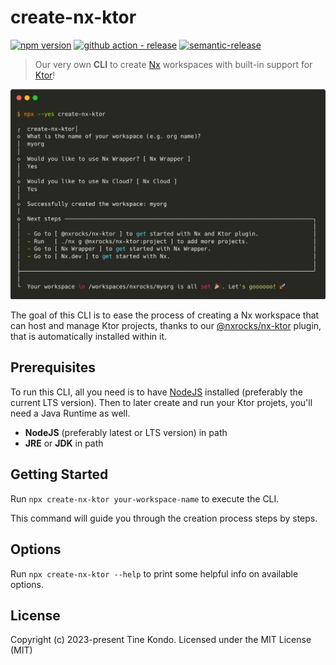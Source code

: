 # create-nx-ktor 

[![npm version](https://img.shields.io/npm/vcreate-nx-ktor?style=flat-square)](https://www.npmjs.com/packagecreate-nx-ktor)
[![github action - release](https://img.shields.io/github/actions/workflow/status/tinesoft/nxrocks/release.yml?label=release&style=flat-square)](https://github.com/tinesoft/nxrocks/actions?query=workflow%3ARelease)
[![semantic-release](https://img.shields.io/badge/%20%20%F0%9F%93%A6%F0%9F%9A%80-semantic--release-e10079.svg?style=flat-square)](https://github.com/semantic-release/semantic-release)

> Our very own **CLI** to create [Nx](https://nx.dev) workspaces with built-in support for [Ktor](https://ktor.io)!

<p align="center"><img src="https://raw.githubusercontent.com/tinesoft/nxrocks/master/images/create-nx-ktor.png" width="680"></p>

The goal of this CLI is to ease the process of creating a Nx workspace that can host and manage Ktor projects, thanks to our [@nxrocks/nx-ktor](https://github.com/tinesoft/nxrocks/blob/develop/packages/nx-ktor) plugin, that is automatically installed within it.

##  Prerequisites

To run this CLI, all you need is to have [NodeJS](https://nodejs.org/en/download) installed (preferably the current LTS version).
Then to later create and run your Ktor projets, you'll need a Java Runtime as well.

- **NodeJS** (preferably latest or LTS version) in path
- **JRE** or **JDK** in path

## Getting Started

Run `npx create-nx-ktor your-workspace-name` to execute the CLI.

This command will guide you through the creation process steps by steps.

## Options

Run `npx create-nx-ktor --help` to print some helpful info on available options.


## License

Copyright (c) 2023-present Tine Kondo. Licensed under the MIT License (MIT)

